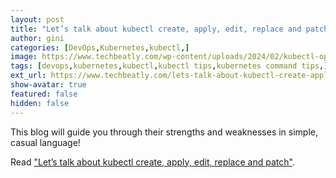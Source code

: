 ```yaml
---
layout: post
title: "Let’s talk about kubectl create, apply, edit, replace and patch"
author: gini
categories: [DevOps,Kubernetes,kubectl,]
image: https://www.techbeatly.com/wp-content/uploads/2024/02/kubectl-options-1024x576.png
tags: [devops,kubernetes,kubectl,kubectl tips,kubernetes command tips,]
ext_url: https://www.techbeatly.com/lets-talk-about-kubectl-create-apply-edit-replace-and-patch/
show-avatar: true
featured: false
hidden: false
---
```


This blog will guide you through their strengths and weaknesses in simple, casual language!

Read ["Let’s talk about kubectl create, apply, edit, replace and patch"](https://www.techbeatly.com/lets-talk-about-kubectl-create-apply-edit-replace-and-patch/).